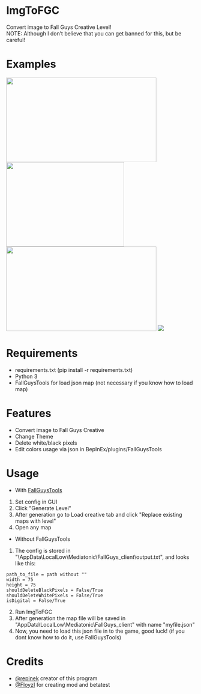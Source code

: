 # ImgToFGC
Convert image to Fall Guys Creative Level! <br>
NOTE: Although I don’t believe that you can get banned for this, but be careful!

# Examples
<img src="https://github.com/repinek/ImgToFGC/assets/137826826/b37c4ddf-8d96-4174-bb7e-6a512e7cf5da" width="400" height="225"/>
<img src="https://github.com/repinek/ImgToFGC/assets/137826826/6f4ba9e7-51b3-4f4d-8bf0-b6434ea79287" width="314" height="225"/>
<br>
<img src="https://github.com/repinek/ImgToFGC/assets/137826826/5e065e81-686a-48ce-8fbb-12f5cc6b182f" width="400" height="225"/>
<img src="https://github.com/repinek/ImgToFGC/assets/137826826/5fde924e-ef3f-42bb-9659-bf45161691f5"/>


# Requirements
- requirements.txt (pip install -r requirements.txt)
- Python 3
- FallGuysTools for load json map (not necessary if you know how to load map)

# Features 
- Convert image to Fall Guys Creative 
- Change Theme
- Delete white/black pixels
- Edit colors usage via json in BepInEx/plugins/FallGuysTools

# Usage
- With [FallGuysTools](https://discord.gg/MpGcpZT4pY)
1. Set config in GUI
2. Click "Generate Level"
3. After generation go to Load creative tab and click "Replace existing maps with level"
4. Open any map

- Without FallGuysTools
1. The config is stored in "\AppData\LocalLow\Mediatonic\FallGuys_client\output.txt", and looks like this:
```
path_to_file = path without ""
width = 75
height = 75
shouldDeleteBlackPixels = False/True
shouldDeleteWhitePixels = False/True
isDigital = False/True
```
2. Run ImgToFGC
3. After generation the map file will be saved in "AppData\LocalLow\Mediatonic\FallGuys_client\" with name "myfile.json"
4. Now, you need to load this json file in to the game, good luck! (if you dont know how to do it, use FallGuysTools)

# Credits
- [@repinek](https://github.com/repinek) creator of this program
- [@FloyzI](https://github.com/floyzi) for creating mod and betatest


